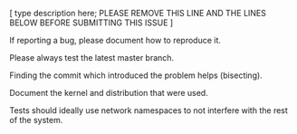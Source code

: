 [ type description here; PLEASE REMOVE THIS LINE AND THE LINES BELOW BEFORE SUBMITTING THIS ISSUE ]

If reporting a bug, please document how to reproduce it.

Please always test the latest master branch.

Finding the commit which introduced the problem helps (bisecting).

Document the kernel and distribution that were used.

Tests should ideally use network namespaces to not interfere with the rest of the system.
